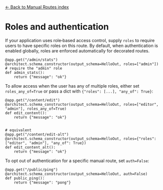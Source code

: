 [← Back to Manual Routes index](index.md)

# Roles and authentication
If your application uses role‑based access control, supply `roles` to require
users to have specific roles on this route. By default, when authentication is
enabled globally, roles are enforced automatically for decorated routes.
```
@app.get("/admin/stats")
@architect.schema_constructor(output_schema=HelloOut, roles=["admin"])  # require the "admin" role
def admin_stats():
    return {"message": "ok"}
```
To allow access when the user has any of multiple roles, either set
`roles_any_of=True` or pass a dict with `{"roles": [...], "any_of": True}`:
```
@app.get("/content/edit")
@architect.schema_constructor(output_schema=HelloOut, roles=["editor", "admin"], roles_any_of=True)
def edit_content():
    return {"message": "ok"}


# equivalent
@app.get("/content/edit-alt")
@architect.schema_constructor(output_schema=HelloOut, roles={"roles": ["editor", "admin"], "any_of": True})
def edit_content_alt():
    return {"message": "ok"}
```
To opt out of authentication for a specific manual route, set `auth=False`:
```
@app.get("/public/ping")
@architect.schema_constructor(output_schema=HelloOut, auth=False)
def public_ping():
    return {"message": "pong"}
```

